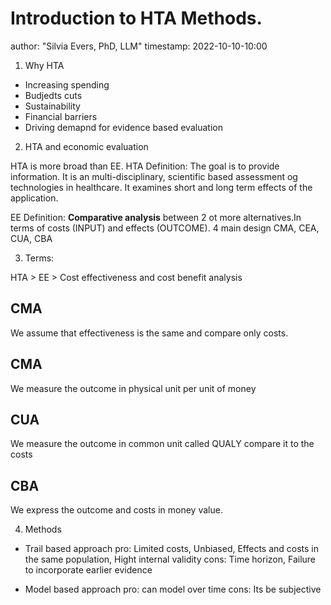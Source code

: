 # Introduction to HTA Methods. 

author: "Silvia Evers, PhD, LLM"
timestamp: 2022-10-10-10:00 

1. Why HTA

- Increasing spending
- Budjedts cuts 
- Sustainability
- Financial barriers 
- Driving demapnd for evidence based evaluation 

2. HTA and economic evaluation

HTA is more broad than EE. 
HTA Definition: The goal is to provide information. It is an multi-disciplinary, scientific based assessment og technologies in healthcare. It examines short and long term effects of the application. 

EE Definition: **Comparative analysis** between 2 ot more alternatives.In terms of costs (INPUT) and effects (OUTCOME). 4 main design CMA, CEA, CUA, CBA

3. Terms:

HTA > EE > Cost effectiveness and cost benefit analysis 

## CMA
 We assume that effectiveness is the same and compare only costs. 

## CMA
 We measure the outcome in physical unit per unit of money 

## CUA 
 We measure the outcome in common unit called QUALY compare it to the costs 

## CBA 
We express the outcome and costs in money value. 

4. Methods 
- Trail based approach 
pro: Limited costs, Unbiased, Effects and costs in the same population, Hight internal validity
cons: Time horizon, Failure to incorporate earlier evidence 

- Model based approach 
pro: can model over time
cons: Its be subjective 
